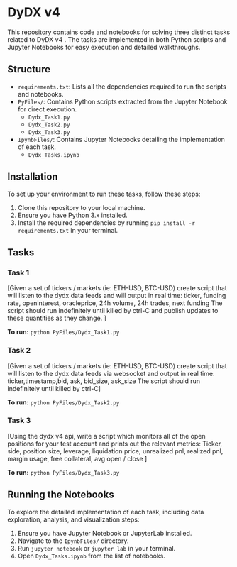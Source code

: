 
# DyDX v4


This repository contains code and notebooks for solving three distinct tasks related to DyDX v4 . The tasks are implemented in both Python scripts and Jupyter Notebooks for easy execution and detailed walkthroughs.

## Structure
- `requirements.txt`: Lists all the dependencies required to run the scripts and notebooks.
- `PyFiles/`: Contains Python scripts extracted from the Jupyter Notebook for direct execution.
  - `Dydx_Task1.py`
  - `Dydx_Task2.py`
  - `Dydx_Task3.py`
- `IpynbFiles/`: Contains Jupyter Notebooks detailing the implementation of each task.
  - `Dydx_Tasks.ipynb`

## Installation
To set up your environment to run these tasks, follow these steps:
1. Clone this repository to your local machine.
2. Ensure you have Python 3.x installed.
3. Install the required dependencies by running `pip install -r requirements.txt` in your terminal.

## Tasks
### Task 1
[Given a set of tickers / markets (ie: ETH-USD, BTC-USD) create script that will listen to the dydx data feeds and will output in real time:
ticker, funding rate, openinterest, oracleprice, 24h volume, 24h trades, next funding
The script should run indefinitely until killed by ctrl-C  and publish updates to these quantities as they change. ]

**To run:** `python PyFiles/Dydx_Task1.py`

### Task 2
[Given a set of tickers / markets (ie: ETH-USD, BTC-USD) create script that will listen to the dydx data feeds via websocket and output in real time:
ticker,timestamp,bid, ask, bid_size, ask_size
The script should run indefinitely until killed by ctrl-C]

**To run:** `python PyFiles/Dydx_Task2.py`

### Task 3
[Using the dydx v4 api, write a script which monitors all of the open positions for your test account and prints out the relevant metrics:
Ticker, side, position size, leverage, liquidation price, unrealized pnl, realized pnl, margin usage, free collateral, avg open / close ]

**To run:** `python PyFiles/Dydx_Task3.py`

## Running the Notebooks
To explore the detailed implementation of each task, including data exploration, analysis, and visualization steps:
1. Ensure you have Jupyter Notebook or JupyterLab installed.
2. Navigate to the `IpynbFiles/` directory.
3. Run `jupyter notebook` or `jupyter lab` in your terminal.
4. Open `Dydx_Tasks.ipynb` from the list of notebooks.

